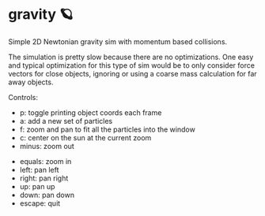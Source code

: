 # gravity 🪐
Simple 2D Newtonian gravity sim with momentum based collisions.

The simulation is pretty slow because there are no optimizations. One easy and typical optimization for this type of sim would be to only consider force vectors for close objects, ignoring or using a coarse mass calculation for far away objects.

Controls:
- p: toggle printing object coords each frame
- a: add a new set of particles
- f: zoom and pan to fit all the particles into the window
- c: center on the sun at the current zoom
- minus: zoom out
+ equals: zoom in
+ left: pan left
+ right: pan right
+ up: pan up
+ down: pan down
+ escape: quit
